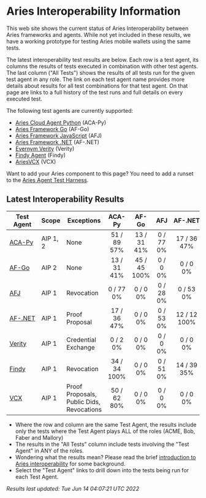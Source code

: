 # Aries Interoperability Information


This web site shows the current status of Aries Interoperability between Aries frameworks and agents. While
not yet included in these results, we have a working prototype for testing Aries mobile wallets using the
same tests.

The latest interoperability test results are below. Each row is a test agent, its columns
the results of tests executed in combination with other test agents.
The last column ("All Tests") shows the results of all tests run for the given test agent in any role. The link on each test
agent name provides more details about results for all test combinations for that test agent. On
that page are links to a full history of the test runs and full details on every executed test. 

The following test agents are currently supported:

- [Aries Cloud Agent Python](https://github.com/hyperledger/aries-cloudagent-python) (ACA-Py)
- [Aries Framework Go](https://github.com/hyperledger/aries-framework-go) (AF-Go)
- [Aries Framework JavaScript](https://github.com/hyperledger/aries-framework-javascript) (AFJ)
- [Aries Framework .NET](https://github.com/hyperledger/aries-framework-dotnet) (AF-.NET)
- [Evernym Verity](https://github.com/evernym/verity) (Verity)
- [Findy Agent](https://github.com/findy-network/findy-agent) (Findy)
- [AriesVCX](https://github.com/hyperledger/aries-vcx) (VCX)

Want to add your Aries component to this page? You need to add a runset to the
[Aries Agent Test Harness](https://github.com/hyperledger/aries-agent-test-harness).

## Latest Interoperability Results

| Test Agent | Scope | Exceptions | ACA-Py | AF-Go | AFJ | AF-.NET | Verity | Findy | VCX | **All Tests** |
| ----- | ----- | ----- | :----: | :----: | :----: | :----: | :----: | :----: | :----: | :----: |
| [ACA-Py](acapy.md)| AIP 1, 2 | None | 51 / 89<br>57% | 13 / 31<br>41% | 0 / 77<br>0% | 17 / 36<br>47% | 0 / 2<br>0% | 34 / 34<br>100% | 50 / 62<br>80% | **165 / 319<br>51%** |
| [AF-Go](afgo.md)| AIP 2 | None | 13 / 31<br>41% | 45 / 45<br>100% | 0 / 0<br>0% | 0 / 0<br>0% | 0 / 0<br>0% | 0 / 0<br>0% | 0 / 0<br>0% | **58 / 76<br>76%** |
| [AFJ](javascript.md)| AIP 1 | Revocation | 0 / 77<br>0% | 0 / 0<br>0% | 0 / 28<br>0% | 0 / 53<br>0% | 0 / 0<br>0% | 0 / 51<br>0% | 0 / 0<br>0% | **0 / 180<br>0%** |
| [AF-.NET](dotnet.md)| AIP 1 | Proof Proposal | 17 / 36<br>47% | 0 / 0<br>0% | 0 / 53<br>0% | 12 / 12<br>100% | 0 / 0<br>0% | 14 / 39<br>35% | 0 / 0<br>0% | **43 / 111<br>38%** |
| [Verity](verity.md)| AIP 1 | Credential Exchange | 0 / 2<br>0% | 0 / 0<br>0% | 0 / 0<br>0% | 0 / 0<br>0% | 0 / 0<br>0% | 0 / 0<br>0% | 0 / 0<br>0% | **0 / 2<br>0%** |
| [Findy](findy.md)| AIP 1 | Revocation | 34 / 34<br>100% | 0 / 0<br>0% | 0 / 51<br>0% | 14 / 39<br>35% | 0 / 0<br>0% | 17 / 17<br>100% | 0 / 0<br>0% | **65 / 124<br>52%** |
| [VCX](aries-vcx.md)| AIP 1 | Proof Proposals, Public Dids, Revocations | 50 / 62<br>80% | 0 / 0<br>0% | 0 / 0<br>0% | 0 / 0<br>0% | 0 / 0<br>0% | 0 / 0<br>0% | 19 / 20<br>95% | **69 / 82<br>84%** |

- Where the row and column are the same Test Agent, the results include only the tests where the Test Agent plays ALL of the roles (ACME, Bob, Faber and Mallory)
- The results in the "All Tests" column include tests involving the "Test Agent" in ANY of the roles.
- Wondering what the results mean? Please read the brief [introduction to Aries interoperability](aries-interop-intro.md) for some background.
- Select the "Test Agent" links to drill down into the tests being run for each Test Agent.


*Results last updated: Tue Jun 14 04:07:21 UTC 2022*

